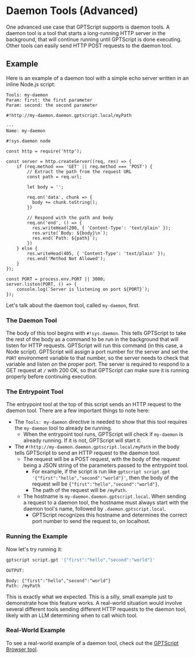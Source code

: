 # Daemon Tools (Advanced)

One advanced use case that GPTScript supports is daemon tools.
A daemon tool is a tool that starts a long-running HTTP server in the background, that will continue running until GPTScript is done executing.
Other tools can easily send HTTP POST requests to the daemon tool.

## Example

Here is an example of a daemon tool with a simple echo server written in an inline Node.js script:

```
Tools: my-daemon
Param: first: the first parameter
Param: second: the second parameter

#!http://my-daemon.daemon.gptscript.local/myPath

---
Name: my-daemon

#!sys.daemon node

const http = require('http');

const server = http.createServer((req, res) => {
    if (req.method === 'GET' || req.method === 'POST') {
        // Extract the path from the request URL
        const path = req.url;

        let body = '';

        req.on('data', chunk => {
          body += chunk.toString();
        })

        // Respond with the path and body
        req.on('end', () => {
          res.writeHead(200, { 'Content-Type': 'text/plain' });
          res.write(`Body: ${body}\n`);
          res.end(`Path: ${path}`);
        })
    } else {
        res.writeHead(405, { 'Content-Type': 'text/plain' });
        res.end('Method Not Allowed');
    }
});

const PORT = process.env.PORT || 3000;
server.listen(PORT, () => {
    console.log(`Server is listening on port ${PORT}`);
});
```

Let's talk about the daemon tool, called `my-daemon`, first.

### The Daemon Tool

The body of this tool begins with `#!sys.daemon`. This tells GPTScript to take the rest of the body as a command to be
run in the background that will listen for HTTP requests. GPTScript will run this command (in this case, a Node script).
GPTScript will assign a port number for the server and set the `PORT` environment variable to that number, so the
server needs to check that variable and listen on the proper port. The server is required to respond to a GET request at
`/` with 200 OK, so that GPTScript can make sure it is running properly before continuing execution.

### The Entrypoint Tool

The entrypoint tool at the top of this script sends an HTTP request to the daemon tool.
There are a few important things to note here:

- The `Tools: my-daemon` directive is needed to show that this tool requires the `my-daemon` tool to already be running.
  - When the entrypoint tool runs, GPTScript will check if `my-daemon` is already running. If it is not, GPTScript will start it.
- The `#!http://my-daemon.daemon.gptscript.local/myPath` in the body tells GPTScript to send an HTTP request to the daemon tool.
  - The request will be a POST request, with the body of the request being a JSON string of the parameters passed to the entrypoint tool.
    - For example, if the script is run like `gptscript script.gpt '{"first":"hello","second":"world"}'`, then the body of the request will be `{"first":"hello","second":"world"}`.
    - The path of the request will be `/myPath`.
  - The hostname is `my-daemon.daemon.gptscript.local`. When sending a request to a daemon tool, the hostname must always start with the daemon tool's name, followed by `.daemon.gptscript.local`.
    - GPTScript recognizes this hostname and determines the correct port number to send the request to, on localhost.

### Running the Example

Now let's try running it:

```bash
gptscript script.gpt '{"first":"hello","second":"world"}'
```

```
OUTPUT:

Body: {"first":"hello","second":"world"}
Path: /myPath
```

This is exactly what we expected. This is a silly, small example just to demonstrate how this feature works.
A real-world situation would involve several different tools sending different HTTP requests to the daemon tool,
likely with an LLM determining when to call which tool.

### Real-World Example

To see a real-world example of a daemon tool, check out the [GPTScript Browser tool](https://github.com/gptscript-ai/browser).
